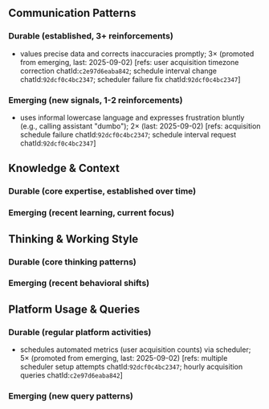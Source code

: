 ## Communication Patterns
### Durable (established, 3+ reinforcements)
- values precise data and corrects inaccuracies promptly; 3× (promoted from emerging, last: 2025-09-02) [refs: user acquisition timezone correction chatId:`c2e97d6eaba842`; schedule interval change chatId:`92dcf0c4bc2347`; scheduler failure fix chatId:`92dcf0c4bc2347`]

### Emerging (new signals, 1-2 reinforcements)
- uses informal lowercase language and expresses frustration bluntly (e.g., calling assistant "dumbo"); 2× (last: 2025-09-02) [refs: acquisition schedule failure chatId:`92dcf0c4bc2347`; schedule interval request chatId:`92dcf0c4bc2347`]

## Knowledge & Context
### Durable (core expertise, established over time)

### Emerging (recent learning, current focus)

## Thinking & Working Style
### Durable (core thinking patterns)

### Emerging (recent behavioral shifts)

## Platform Usage & Queries
### Durable (regular platform activities)
- schedules automated metrics (user acquisition counts) via scheduler; 5× (promoted from emerging, last: 2025-09-02) [refs: multiple scheduler setup attempts chatId:`92dcf0c4bc2347`; hourly acquisition queries chatId:`c2e97d6eaba842`]

### Emerging (new query patterns)
